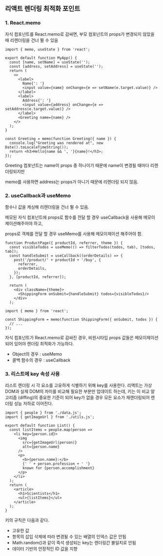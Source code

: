 
## 리액트 렌더링 최적화 포인트

### 1. React.memo

자식 컴포넌트를 React.memo로 감싸면, 부모 컴포넌트의 props가 변경되지 않았을 때 리렌더링을 건너 뛸 수 있음

```tsx
import { memo, useState } from 'react';

export default function MyApp() {
  const [name, setName] = useState('');
  const [address, setAddress] = useState('');
  return (
    <>
      <label>
        Name{': '}
        <input value={name} onChange={e => setName(e.target.value)} />
      </label>
      <label>
        Address{': '}
        <input value={address} onChange={e => setAddress(e.target.value)} />
      </label>
      <Greeting name={name} />
    </>
  );
}

const Greeting = memo(function Greeting({ name }) {
  console.log("Greeting was rendered at", new Date().toLocaleTimeString());
  return <h3>Hello{name && ', '}{name}!</h3>;
});
```

Greeting 컴포넌트는 name이 props 중 하나이기 때문에 name이 변경될 때마다 리렌더링되지만

memo를 사용하면 address는 props가 아니기 때문에 리렌더링 되지 않음.

### 2. useCallback과 useMemo

함수나 값을 캐싱해 리렌더링을 건너 뛸 수 있음.

메모된 자식 컴포넌트에 props로 함수를 전달 할 경우 useCallback을 사용해 메모이제이션해주어야 하고,

props로 객체를 전달 할 경우 useMemo를 사용해 메모이제이션 해주어야 함.

```tsx
function ProductPage({ productId, referrer, theme }) {
  const visibleTodos = useMemo(() => filterTodos(todos, tab), [todos, tab]);
  const handleSubmit = useCallback((orderDetails) => {
    post('/product/' + productId + '/buy', {
      referrer,
      orderDetails,
    });
  }, [productId, referrer]);
  
  return (
    <div className={theme}>
      <ShippingForm onSubmit={handleSubmit} todos={visibleTodos}/>
    </div>
  );
```

```tsx
import { memo } from 'react';

const ShippingForm = memo(function ShippingForm({ onSubmit, todos }) {
  // ...
});
```

자식 컴포넌트가 React.memo로 감싸진 경우, 비원시타입 props 값들은 메모이제이션되어 있어야 렌더링 최적화가 가능하다.

- Object의 경우 : useMemo
- 콜백 함수의 경우 : useCallback

### 3. 리스트에 key 속성 사용

리스트 렌더링 시 각 요소를 고유하게 식별하기 위해 key를 사용한다.
리액트는 가상 DOM과 실제 DOM의 차이를 비교해 필요한 부분만 업데이트 하는데, 키는 이 비교 알고리즘 (diffing)의 중요한 기준이 되어 key가 없을 경우 모든 요소가 재렌더링되어 렌더링 성능 저하로 이어진다.

```tsx
import { people } from './data.js';
import { getImageUrl } from './utils.js';

export default function List() {
  const listItems = people.map(person =>
    <li key={person.id}>
      <img
        src={getImageUrl(person)}
        alt={person.name}
      />
      <p>
        <b>{person.name}:</b>
        {' ' + person.profession + ' '}
        known for {person.accomplishment}
      </p>
    </li>
  );
  return (
    <article>
      <h1>Scientists</h1>
      <ul>{listItems}</ul>
    </article>
  );
}

```

키의 규칙은 다음과 같다.

- 고유한 값
- 항목의 삽입 삭제에 따라 변경될 수 있는 배열의 인덱스 값은 안됨
- Math.random()과 같이 즉석 생성되는 key는 렌더링간 불일치로 안됨
- 데이터 기반의 안정적인 ID 값을 지향